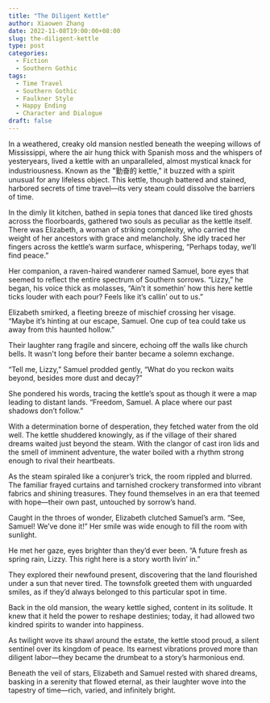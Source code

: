 ```yaml
---
title: "The Diligent Kettle"
author: Xiaowen Zhang
date: 2022-11-08T19:00:00+08:00
slug: the-diligent-kettle
type: post
categories:
  - Fiction
  - Southern Gothic
tags:
  - Time Travel
  - Southern Gothic
  - Faulkner Style
  - Happy Ending
  - Character and Dialogue
draft: false
---
```


In a weathered, creaky old mansion nestled beneath the weeping willows of Mississippi, where the air hung thick with Spanish moss and the whispers of yesteryears, lived a kettle with an unparalleled, almost mystical knack for industriousness. Known as the "勤奋的 kettle," it buzzed with a spirit unusual for any lifeless object. This kettle, though battered and stained, harbored secrets of time travel—its very steam could dissolve the barriers of time.

In the dimly lit kitchen, bathed in sepia tones that danced like tired ghosts across the floorboards, gathered two souls as peculiar as the kettle itself. There was Elizabeth, a woman of striking complexity, who carried the weight of her ancestors with grace and melancholy. She idly traced her fingers across the kettle’s warm surface, whispering, “Perhaps today, we’ll find peace.”

Her companion, a raven-haired wanderer named Samuel, bore eyes that seemed to reflect the entire spectrum of Southern sorrows. “Lizzy,” he began, his voice thick as molasses, “Ain’t it somethin’ how this here kettle ticks louder with each pour? Feels like it’s callin’ out to us.”

Elizabeth smirked, a fleeting breeze of mischief crossing her visage. “Maybe it’s hinting at our escape, Samuel. One cup of tea could take us away from this haunted hollow.” 

Their laughter rang fragile and sincere, echoing off the walls like church bells. It wasn't long before their banter became a solemn exchange.

“Tell me, Lizzy,” Samuel prodded gently, “What do you reckon waits beyond, besides more dust and decay?”

She pondered his words, tracing the kettle’s spout as though it were a map leading to distant lands. “Freedom, Samuel. A place where our past shadows don’t follow.”

With a determination borne of desperation, they fetched water from the old well. The kettle shuddered knowingly, as if the village of their shared dreams waited just beyond the steam. With the clangor of cast iron lids and the smell of imminent adventure, the water boiled with a rhythm strong enough to rival their heartbeats.

As the steam spiraled like a conjurer’s trick, the room rippled and blurred. The familiar frayed curtains and tarnished crockery transformed into vibrant fabrics and shining treasures. They found themselves in an era that teemed with hope—their own past, untouched by sorrow’s hand.

Caught in the throes of wonder, Elizabeth clutched Samuel’s arm. “See, Samuel! We’ve done it!” Her smile was wide enough to fill the room with sunlight. 

He met her gaze, eyes brighter than they’d ever been. “A future fresh as spring rain, Lizzy. This right here is a story worth livin’ in.”

They explored their newfound present, discovering that the land flourished under a sun that never tired. The townsfolk greeted them with unguarded smiles, as if they’d always belonged to this particular spot in time.

Back in the old mansion, the weary kettle sighed, content in its solitude. It knew that it held the power to reshape destinies; today, it had allowed two kindred spirits to wander into happiness.

As twilight wove its shawl around the estate, the kettle stood proud, a silent sentinel over its kingdom of peace. Its earnest vibrations proved more than diligent labor—they became the drumbeat to a story’s harmonious end.

Beneath the veil of stars, Elizabeth and Samuel rested with shared dreams, basking in a serenity that flowed eternal, as their laughter wove into the tapestry of time—rich, varied, and infinitely bright.